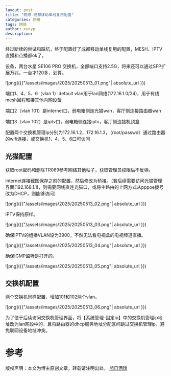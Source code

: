 ```yaml
---
layout: post
title: "网络-成都移动单线复用配置"
categories: 网络
tags: 网络
author: xueyp
description:
---
```


经过断续的尝试和踩坑，终于配置好了成都移动单线复用的配置，MESH、IPTV直播和点播都ok了。

设备，两台水星 SE106 PRO 交换机，全部端口支持2.5G，将来还可以通过SFP扩展万兆，一台才120多，划算。

![png]({{"/assets/images/2025/20250513_01.png"| absolute_url }})

端口1、4、5、6（vlan  1）default vlan用于lan网络(172.16.1.0/24)，用于有线mesh回程和接其他内网设备

端口2（vlan  101）是internet口，弱电箱侧连光猫wan，客厅侧连接路由器wan

端口3（vlan  102）是iptv口，弱电箱侧连接iptv，客厅侧连接机顶盒

配置两个交换机管理ip分别为172.16.1.2，172.16.1.3，（root/passwd）通过路由器的wifi连接，或交换机1、4、5、6口可访问

## 光猫配置

获取root密码和删除TR069参考网络其他帖子，获取管理员权限后不反弹。

internet连接截图保存之前的配置，然后修改为桥接。（若后续需要访问光猫管理界面(192.168.1.1)，则需要网线直连光猫口，或将主路由的上网方式从pppoe拨号改为DHCP，则能够访问）

![png]({{"/assets/images/2025/20250513_02.png"| absolute_url }})

IPTV保持原样。

![png]({{"/assets/images/2025/20250513_03.png"| absolute_url }})

确保IPTV的组播VLAN设为3900，不然无法看电视盒的电视频道直播。

![png]({{"/assets/images/2025/20250513_04.png"| absolute_url }})

确保IGMP监听是打开的。

![png]({{"/assets/images/2025/20250513_05.png"| absolute_url }})

## 交换机配置

两个交换机同样配置，增加101和102两个vlan。

![png]({{"/assets/images/2025/20250513_06.png"| absolute_url }})

为了便于后续访问交换机管理界面，将【系统管理-固定ip】中的交换机管理ip地址改为lan网段中的，且将路由器的dhcp服务地址分配区间跳过交换机管理ip，避免联网设备地址冲突。



参考
============

版权声明：本文为博主原创文章，转载请注明出处。 [旭日酒馆](https：//xueyp.github.io/)
